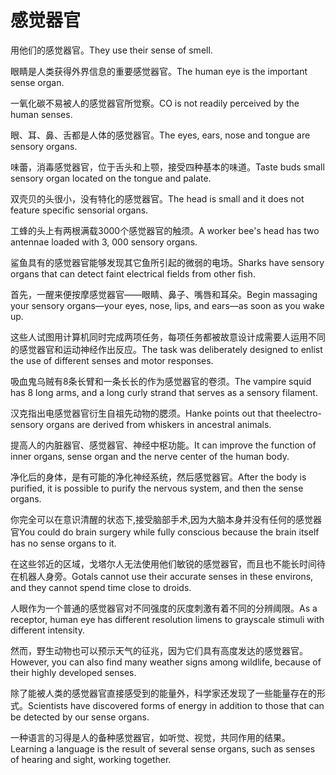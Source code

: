 # 感觉器官

<p><span class="chinese">用他们的感觉器官。</span><span class="english">They use their sense of smell.</span></p>

<p><span class="chinese">眼睛是人类获得外界信息的重要感觉器官。</span><span class="english">The human eye is the important sense organ.</span></p>

<p><span class="chinese">一氧化碳不易被人的感觉器官所觉察。</span><span class="english">CO is not readily perceived by the human senses.</span></p>

<p><span class="chinese">眼、耳、鼻、舌都是人体的感觉器官。</span><span class="english">The eyes, ears, nose and tongue are sensory organs.</span></p>

<p><span class="chinese">味蕾，消毒感觉器官，位于舌头和上颚，接受四种基本的味道。</span><span class="english">Taste buds small sensory organ located on the tongue and palate.</span></p>

<p><span class="chinese">双壳贝的头很小，没有特化的感觉器官。</span><span class="english">The head is small and it does not feature specific sensorial organs.</span></p>

<p><span class="chinese">工蜂的头上有两根满载3000个感觉器官的触须。</span><span class="english">A worker bee's head has two antennae loaded with 3, 000 sensory organs.</span></p>

<p><span class="chinese">鲨鱼具有的感觉器官能够发现其它鱼所引起的微弱的电场。</span><span class="english">Sharks have sensory organs that can detect faint electrical fields from other fish.</span></p>

<p><span class="chinese">首先，一醒来便按摩感觉器官——眼睛、鼻子、嘴唇和耳朵。</span><span class="english">Begin massaging your sensory organs—your eyes, nose, lips, and ears—as soon as you wake up.</span></p>

<p><span class="chinese">这些人试图用计算机同时完成两项任务，每项任务都被故意设计成需要人运用不同的感觉器官和运动神经作出反应。</span><span class="english">The task was deliberately designed to enlist the use of different senses and motor responses.</span></p>

<p><span class="chinese">吸血鬼乌贼有8条长臂和一条长长的作为感觉器官的卷须。</span><span class="english">The vampire squid has 8 long arms, and a long curly strand that serves as a sensory filament.</span></p>

<p><span class="chinese">汉克指出电感觉器官衍生自祖先动物的腮须。</span><span class="english">Hanke points out that theelectro-sensory organs are derived from whiskers in ancestral animals.</span></p>

<p><span class="chinese">提高人的内脏器官、感觉器官、神经中枢功能。</span><span class="english">It can improve the function of inner organs, sense organ and the nerve center of the human body.</span></p>

<p><span class="chinese">净化后的身体，是有可能的净化神经系统，然后感觉器官。</span><span class="english">After the body is purified, it is possible to purify the nervous system, and then the sense organs.</span></p>

<p><span class="chinese">你完全可以在意识清醒的状态下,接受脑部手术,因为大脑本身并没有任何的感觉器官</span><span class="english">You could do brain surgery while fully conscious because the brain itself has no sense organs to it.</span></p>

<p><span class="chinese">在这些邻近的区域，戈塔尔人无法使用他们敏锐的感觉器官，而且也不能长时间待在机器人身旁。</span><span class="english">Gotals cannot use their accurate senses in these environs, and they cannot spend time close to droids.</span></p>

<p><span class="chinese">人眼作为一个普通的感觉器官对不同强度的灰度刺激有着不同的分辨阈限。</span><span class="english">As a receptor, human eye has different resolution limens to grayscale stimuli with different intensity.</span></p>

<p><span class="chinese">然而，野生动物也可以预示天气的征兆，因为它们具有高度发达的感觉器官。</span><span class="english">However, you can also find many weather signs among wildlife, because of their highly developed senses.</span></p>

<p><span class="chinese">除了能被人类的感觉器官直接感受到的能量外，科学家还发现了一些能量存在的形式。</span><span class="english">Scientists have discovered forms of energy in addition to those that can be detected by our sense organs.</span></p>

<p><span class="chinese">一种语言的习得是人的备种感觉器官，如听觉、视觉，共同作用的结果。</span><span class="english">Learning a language is the result of several sense organs, such as senses of hearing and sight, working together.</span></p>

